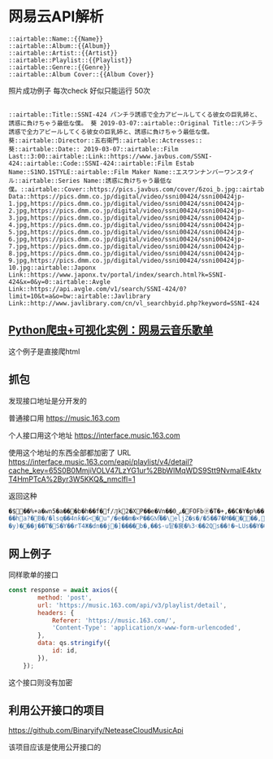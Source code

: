 # 网易云API解析

```
::airtable::Name::{{Name}}
::airtable::Album::{{Album}}
::airtable::Artist::{{Artist}}
::airtable::Playlist::{{Playlist}}
::airtable::Genre::{{Genre}}
::airtable::Album Cover::{{Album Cover}} 
```

照片成功例子 
每次check 好似只能运行 50次

```

::airtable::Title::SSNI-424 パンチラ誘惑で全力アピールしてくる彼女の巨乳姉と、誘惑に負けちゃう最低な僕。 葵 2019-03-07::airtable::Original Title::パンチラ誘惑で全力アピールしてくる彼女の巨乳姉と、誘惑に負けちゃう最低な僕。 葵::airtable::Director::五右衛門::airtable::Actresses::葵::airtable::Date:: 2019-03-07::airtable::Film Last::3:00::airtable::Link::https://www.javbus.com/SSNI-424::airtable::Code::SSNI-424::airtable::Film Estab Name::S1NO.1STYLE::airtable::Film Maker Name::エスワンナンバーワンスタイル::airtable::Series Name::誘惑に負けちゃう最低な僕。::airtable::Cover::https://pics.javbus.com/cover/6zoi_b.jpg::airtable::Screen Data::https://pics.dmm.co.jp/digital/video/ssni00424/ssni00424jp-1.jpg,https://pics.dmm.co.jp/digital/video/ssni00424/ssni00424jp-2.jpg,https://pics.dmm.co.jp/digital/video/ssni00424/ssni00424jp-3.jpg,https://pics.dmm.co.jp/digital/video/ssni00424/ssni00424jp-4.jpg,https://pics.dmm.co.jp/digital/video/ssni00424/ssni00424jp-5.jpg,https://pics.dmm.co.jp/digital/video/ssni00424/ssni00424jp-6.jpg,https://pics.dmm.co.jp/digital/video/ssni00424/ssni00424jp-7.jpg,https://pics.dmm.co.jp/digital/video/ssni00424/ssni00424jp-8.jpg,https://pics.dmm.co.jp/digital/video/ssni00424/ssni00424jp-9.jpg,https://pics.dmm.co.jp/digital/video/ssni00424/ssni00424jp-10.jpg::airtable::Japonx Link::https://www.japonx.tv/portal/index/search.html?k=SSNI-424&x=0&y=0::airtable::Avgle Link::https://api.avgle.com/v1/search/SSNI-424/0?limit=10&t=a&o=bw::airtable::Javlibrary Link::http://www.javlibrary.com/cn/vl_searchbyid.php?keyword=SSNI-424
```

## [Python爬虫+可视化实例：网易云音乐歌单](https://www.jianshu.com/p/19e8e37d993c)

这个例子是直接爬html

## 抓包

发现接口地址是分开发的

普通接口用
https://music.163.com

个人接口用这个地址
https://interface.music.163.com

使用这个地址的东西全部都加密了 
URL	https://interface.music.163.com/eapi/playlist/v4/detail?cache_key=65S0B0MmjiVOLV47LzYG1ur%2BbWIMqWDS9Stt9NvmaIE4ktvT4HmPTcA%2Byr3W5KKQ&_nmclfl=1

返回这种 

```sh
�$��%+a�wn5�a���b�h��f�f/Ԓk2�XP��e�Vn��ݾ0�FOFb㋢�T�+,��C�Y�p%��Ft]t�����WO���$T������Ql8A�=��d��4&'GB�W6
��ha?�B�/�lsq��4nƙ�G<�u"/�e��m�×P��GM͆��\eljZ�s�/�5��7�M�����,������i-�R��3����xW�`�:�#�a���G���k��nn���o.2�2tB���
�y)���ј��Ͳ�S�Y��rT4Ж�dn��j�]����b�,��$-u탙�㐮�%3˂��2Qs��!�~LUs��Y���0l���֡�)�MW�:����Cw�Gudj�!��A5�+�ҨPE�:�6���@�l.�ҿ�W�Q:�!��F_��c�����Vu9zc+UK�ϱ0�$�#1C��?���a<w�V6��^D���᫑�jS�A�Tl�y�9w2�KO�h�eh�β���西�J����%ī].^�9��T�8���;rvϼ!�M�֍B���A֛�C�*���i�	��I���+�/@��Y4Db�� F�a�e����nE<sZ���!L�ud
```


## 网上例子

同样歌单的接口 

```js
const response = await axios({
        method: 'post',
        url: 'https://music.163.com/api/v3/playlist/detail',
        headers: {
            Referer: 'https://music.163.com/',
            'Content-Type': 'application/x-www-form-urlencoded',
        },
        data: qs.stringify({
            id: id,
        }),
    });
```

这个接口则没有加密

## 利用公开接口的项目

https://github.com/Binaryify/NeteaseCloudMusicApi

该项目应该是使用公开接口的



